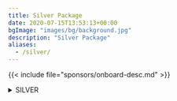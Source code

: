 ```yaml
---
title: Silver Package
date: 2020-07-15T13:53:13+00:00
bgImage: "images/bg/background.jpg"
description: "Silver Package"
aliases:
  - /silver/
---
```


{{< include file="sponsors/onboard-desc.md" >}}

<details class="bg-color-silver">
<summary>SILVER</summary>
{{< include file="sponsors/benefits-silver.md" >}}
</details>

